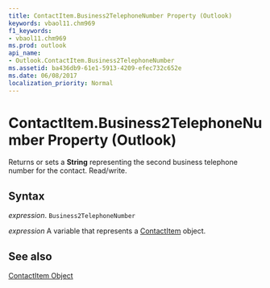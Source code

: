 ```yaml
---
title: ContactItem.Business2TelephoneNumber Property (Outlook)
keywords: vbaol11.chm969
f1_keywords:
- vbaol11.chm969
ms.prod: outlook
api_name:
- Outlook.ContactItem.Business2TelephoneNumber
ms.assetid: ba436db9-61e1-5913-4209-efec732c652e
ms.date: 06/08/2017
localization_priority: Normal
---
```



# ContactItem.Business2TelephoneNumber Property (Outlook)

Returns or sets a  **String** representing the second business telephone number for the contact. Read/write.


## Syntax

_expression_. `Business2TelephoneNumber`

_expression_ A variable that represents a [ContactItem](./Outlook.ContactItem.md) object.


## See also


[ContactItem Object](Outlook.ContactItem.md)

